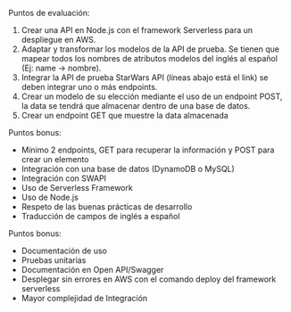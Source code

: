 Puntos de evaluación:
1. Crear una API en Node.js con el framework Serverless para un despliegue en AWS.
2. Adaptar y transformar los modelos de la API de prueba. Se tienen que mapear todos los nombres de atributos modelos del inglés al español (Ej: name -> nombre).
3. Integrar la API de prueba StarWars API (líneas abajo está el link) se deben integrar uno o más endpoints.
4. Crear un modelo de su elección mediante el uso de un endpoint POST, la data se tendrá que almacenar dentro de una base de datos.
5. Crear un endpoint GET que muestre la data almacenada

Puntos bonus:
- Mínimo 2 endpoints, GET para recuperar la información y POST para crear un elemento
- Integración con una base de datos (DynamoDB o MySQL)
- Integración con SWAPI
- Uso de Serverless Framework
- Uso de Node.js
- Respeto de las buenas prácticas de desarrollo
- Traducción de campos de inglés a español

Puntos bonus:
- Documentación de uso
- Pruebas unitarias
- Documentación en Open API/Swagger
- Desplegar sin errores en AWS con el comando deploy del framework serverless
- Mayor complejidad de Integración